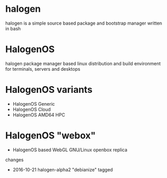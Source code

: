 # halogen
halogen is a simple source based package and bootstrap manager written in bash

# HalogenOS
halogen package manager based linux distribution and build environment for terminals, servers and desktops

# HalogenOS variants
* HalogenOS Generic
* HalogenOS Cloud
* HalogenOS AMD64 HPC

# HalogenOS "webox"
* HalogenOS based WebGL GNU/Linux openbox replica

changes
* 2016-10-21 halogen-alpha2 "debianize" tagged